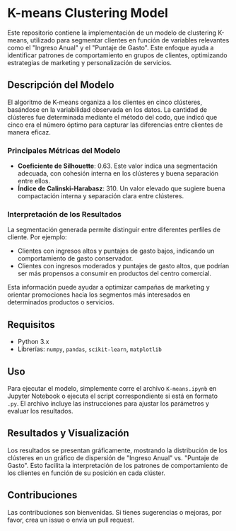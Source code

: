 # K-means Clustering Model

Este repositorio contiene la implementación de un modelo de clustering K-means, utilizado para segmentar clientes en función de variables relevantes como el "Ingreso Anual" y el "Puntaje de Gasto". Este enfoque ayuda a identificar patrones de comportamiento en grupos de clientes, optimizando estrategias de marketing y personalización de servicios.

## Descripción del Modelo

El algoritmo de K-means organiza a los clientes en cinco clústeres, basándose en la variabilidad observada en los datos. La cantidad de clústeres fue determinada mediante el método del codo, que indicó que cinco era el número óptimo para capturar las diferencias entre clientes de manera eficaz.

### Principales Métricas del Modelo

- **Coeficiente de Silhouette**: 0.63. Este valor indica una segmentación adecuada, con cohesión interna en los clústeres y buena separación entre ellos.
- **Índice de Calinski-Harabasz**: 310. Un valor elevado que sugiere buena compactación interna y separación clara entre clústeres.

### Interpretación de los Resultados

La segmentación generada permite distinguir entre diferentes perfiles de cliente. Por ejemplo:
- Clientes con ingresos altos y puntajes de gasto bajos, indicando un comportamiento de gasto conservador.
- Clientes con ingresos moderados y puntajes de gasto altos, que podrían ser más propensos a consumir en productos del centro comercial.

Esta información puede ayudar a optimizar campañas de marketing y orientar promociones hacia los segmentos más interesados en determinados productos o servicios.

## Requisitos

- Python 3.x
- Librerías: `numpy`, `pandas`, `scikit-learn`, `matplotlib`

## Uso

Para ejecutar el modelo, simplemente corre el archivo `K-means.ipynb` en Jupyter Notebook o ejecuta el script correspondiente si está en formato `.py`. El archivo incluye las instrucciones para ajustar los parámetros y evaluar los resultados.

## Resultados y Visualización

Los resultados se presentan gráficamente, mostrando la distribución de los clústeres en un gráfico de dispersión de "Ingreso Anual" vs. "Puntaje de Gasto". Esto facilita la interpretación de los patrones de comportamiento de los clientes en función de su posición en cada clúster.

## Contribuciones

Las contribuciones son bienvenidas. Si tienes sugerencias o mejoras, por favor, crea un issue o envía un pull request.

